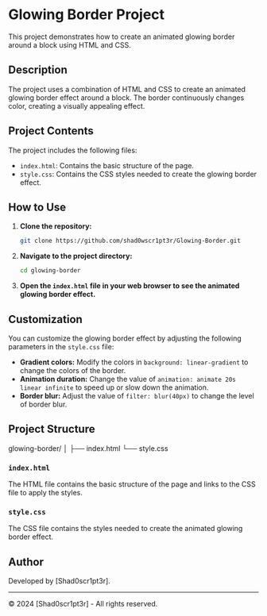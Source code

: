 # Glowing Border Project

This project demonstrates how to create an animated glowing border around a block using HTML and CSS.

## Description

The project uses a combination of HTML and CSS to create an animated glowing border effect around a block. The border continuously changes color, creating a visually appealing effect.

## Project Contents

The project includes the following files:

- `index.html`: Contains the basic structure of the page.
- `style.css`: Contains the CSS styles needed to create the glowing border effect.

## How to Use

1. **Clone the repository:**
    ```sh
    git clone https://github.com/shad0wscr1pt3r/Glowing-Border.git
    ```
2. **Navigate to the project directory:**
    ```sh
    cd glowing-border
    ```
3. **Open the `index.html` file in your web browser to see the animated glowing border effect.**

## Customization

You can customize the glowing border effect by adjusting the following parameters in the `style.css` file:

- **Gradient colors:** Modify the colors in `background: linear-gradient` to change the colors of the border.
- **Animation duration:** Change the value of `animation: animate 20s linear infinite` to speed up or slow down the animation.
- **Border blur:** Adjust the value of `filter: blur(40px)` to change the level of border blur.

## Project Structure

glowing-border/
│
├── index.html
└── style.css


### `index.html`

The HTML file contains the basic structure of the page and links to the CSS file to apply the styles.

### `style.css`

The CSS file contains the styles needed to create the animated glowing border effect.

## Author

Developed by [Shad0scr1pt3r].

---

© 2024 [Shad0scr1pt3r] - All rights reserved.


